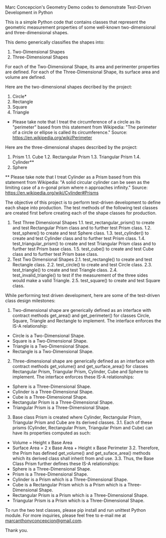 Marc Concepcion's Geometry Demo codes to demonstrate Test-Driven Development in Python

This is a simple Python code that contains classes that represent the geometric measurement properties of some well-known two-dimensional and three-dimensional shapes.

This demo generically classifies the shapes into:
1. Two-Dimensional Shapes
2. Three-Dimensional Shapes

For each of the Two-Dimensional Shape, its area and perimenter properties are defined.
For each of the Three-Dimensional Shape, its surface area and volume are defined.

Here are the two-dimensional shapes decribed by the project:
1. Circle*
2. Rectangle
3. Square
4. Triangle

* Please take note that I treat the circumference of a circle as its "perimeter" based from this statement from Wikipedia:
"The perimeter of a circle or ellipse is called its circumference."
Source: https://en.wikipedia.org/wiki/Perimeter

Here are the three-dimensional shapes described by the project:
1. Prism
1.1. Cube
1.2. Rectangular Prism
1.3. Triangular Prism
1.4. Cylinder**
2. Sphere

** Please take note that I treat Cylinder as a Prism based from this statement from Wikipedia:
"A solid circular cylinder can be seen as the limiting case of a n-gonal prism where n approaches infinity."
Source: https://en.wikipedia.org/wiki/Cylinder#Prisms

The objective of this project is to perform test-driven development to define each shape into production.
The test methods of the following test classes are created first before creating each of the shape classes for production.
1.	Test Three Dimensional Shapes
	1.1.	test_rectangular_prism() to create and test Rectangular Prism class and to further test Prism class.
	1.2.	test_sphere() to create and test Sphere class.
	1.3.	test_cylinder() to create and test Cylinder class and to further test Prism class.
	1.4.	test_triangular_prism() to create and test Triangular Prism class and to further test Prism base class.
	1.5.	test_cube() to create and test Cube class and to further test Prism base class.
2.	Test Two Dimensional Shapes
	2.1.	test_rectangle() to create and test Rectangle class.
	2.2.	test_circle() to create and test Circle class.
	2.3.	test_triangle() to create and test Triangle class.
	2.4.	test_invalid_triangle() to test if the measurement of the three sides would make a valid Triangle.
	2.5.	test_square() to create and test Square class.

While performing test driven development, here are some of the test-driven class design milestones:
1.	Two-dimensional shape are generically defined as an interface with contract methods get_area() and get_perimeter() for classes Circle, Square, Triangle and Rectangle to implement.
The interface enforces the IS-A relationship:
-	Circle is a Two-Dimensional Shape.
-	Square is a Two-Dimensional Shape.
-	Triangle is a Two-Dimensional Shape.
- Rectangle is a Two-Dimensional Shape.

2.	Three-dimensional shape are generically defined as an interface with contract methods get_volume() and get_surface_area() for classes Rectangular Prism, Triangular Prism, Cylinder, Cube and Sphere to implement.
The interface enforces these IS-A relationships:
-	Sphere is a Three-Dimensional Shape.
-	Cylinder is a Three-Dimensional Shape.
-	Cube is a Three-Dimensional Shape.
-	Rectangular Prism is a Three-Dimensional Shape.
-	Triangular Prism is a Three-Dimensional Shape.

3. Base class Prism is created where Cylinder, Rectangular Prism, Triangular Prism and Cube are its derived classes.
3.1. Each of these prisms (Cylinder, Rectangular Prism, Triangular Prism and Cube) can have its properties computed as such:
-	Volume = Height x Base Area
-	Surface Area = 2 x Base Area + Height x Base Perimeter
3.2. Therefore, the Prism has defined get_volume() and get_suface_area() methods which its derived class shall inherit from and use.
3.3. Thus, the Base Class Prism further defines these IS-A relationships:
-	Sphere is a Three-Dimensional Shape.
-	Prism is a Three-Dimensional Shape.
-	Cylinder is a Prism which is a Three-Dimensional Shape.
-	Cube is a Rectangular Prism which is a Prism which is a Three-Dimensional Shape.
-	Rectangular Prism is a Prism which is a Three-Dimensional Shape.
-	Triangular Prism is a Prism which is a Three-Dimensional Shape.

To run the two test classes, please pip install and run unittest Python module.
For more inquiries, please feel free to e-mail me at marcanthonyconcepcion@gmail.com.

Thank you.
